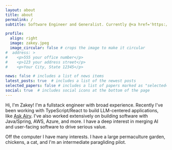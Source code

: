 ```yaml
---
layout: about
title: about
permalink: /
subtitle: Software Engineer and Generalist. Currently @<a href='https://willowtreeapps.com' target='_blank'>WillowTree Apps</a>. Building LLM Agents 🚀

profile:
  align: right
  image: zakey.jpeg
  image_circular: false # crops the image to make it circular
#  address: >
#    <p>555 your office number</p>
#    <p>123 your address street</p>
#    <p>Your City, State 12345</p>

news: false # includes a list of news items
latest_posts: true  # includes a list of the newest posts
selected_papers: false # includes a list of papers marked as "selected={true}"
social: true  # includes social icons at the bottom of the page
---
```


Hi, I'm Zakey! I'm a fullstack engineer with broad experience. Recently I've been working with TypeScript/React to build LLM-centered
applications, like [Ask Airy](askairy.com). I've also worked extensively on building software with Java/Spring, 
AWS, Azure, and more. I have a deep interest in merging AI and user-facing software to drive serious value.

Off the computer I have many interests. I have a large permaculture garden, chickens, a cat, and I'm an intermediate
paragliding pilot.